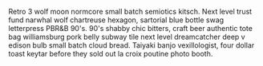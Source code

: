 Retro 3 wolf moon normcore small batch semiotics kitsch. Next level trust fund narwhal wolf chartreuse hexagon, sartorial blue bottle swag letterpress PBR&B 90's. 90's shabby chic bitters, craft beer authentic tote bag williamsburg pork belly subway tile next level dreamcatcher deep v edison bulb small batch cloud bread. Taiyaki banjo vexillologist, four dollar toast keytar before they sold out la croix poutine photo booth.